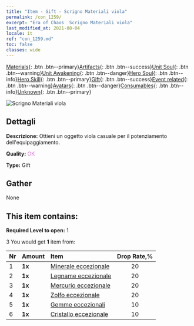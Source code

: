 ```yaml
---
title: "Item - Gift - Scrigno Materiali viola"
permalink: /con_1259/
excerpt: "Era of Chaos  Scrigno Materiali viola"
last_modified_at: 2021-08-04
locale: it
ref: "con_1259.md"
toc: false
classes: wide
---
```

 [Materials](/ItemsIT/){: .btn .btn--primary}[Artifacts](/ItemsIT/Artifacts/){: .btn .btn--success}[Unit Soul](/ItemsIT/UnitSoul/){: .btn .btn--warning}[Unit Awakening](/ItemsIT/UnitAwakening/){: .btn .btn--danger}[Hero Soul](/ItemsIT/HeroSoul/){: .btn .btn--info}[Hero Skill](/ItemsIT/HeroSkill/){: .btn .btn--primary}[Gift](/ItemsIT/Gift/){: .btn .btn--success}[Event related](/ItemsIT/Events/){: .btn .btn--warning}[Avatars](/ItemsIT/Avatars/){: .btn .btn--danger}[Consumables](/ItemsIT/Consumables/){: .btn .btn--info}[Unknown](/ItemsIT/Unknown/){: .btn .btn--primary}

 ![Scrigno Materiali viola](/images/t/i_304002.png)

## Dettagli
 **Descrizione:** Ottieni un oggetto viola casuale per il potenziamento dell'equipaggiamento.

 **Quality:** <span style="color: #DA70D6">OK</span>

 **Type:** Gift

## Gather

  None

## This item contains:

 **Required Level to open:** 1

 3 You would get **1** item  from:

  | Nr | Amount |     Item    | Drop Rate,% |
  |:---|:-------|:------------|:---------:|
  | 1 |  **1x** | [Minerale eccezionale](/ItemsIT/mat_33/) | 20 | 
  | 2 |  **1x** | [Legname eccezionale](/ItemsIT/mat_34/) | 20 | 
  | 3 |  **1x** | [Mercurio eccezionale](/ItemsIT/mat_35/) | 20 | 
  | 4 |  **1x** | [Zolfo eccezionale](/ItemsIT/mat_36/) | 20 | 
  | 5 |  **1x** | [Gemme eccezionali](/ItemsIT/mat_37/) | 10 | 
  | 6 |  **1x** | [Cristallo eccezionale](/ItemsIT/mat_38/) | 10 | 
